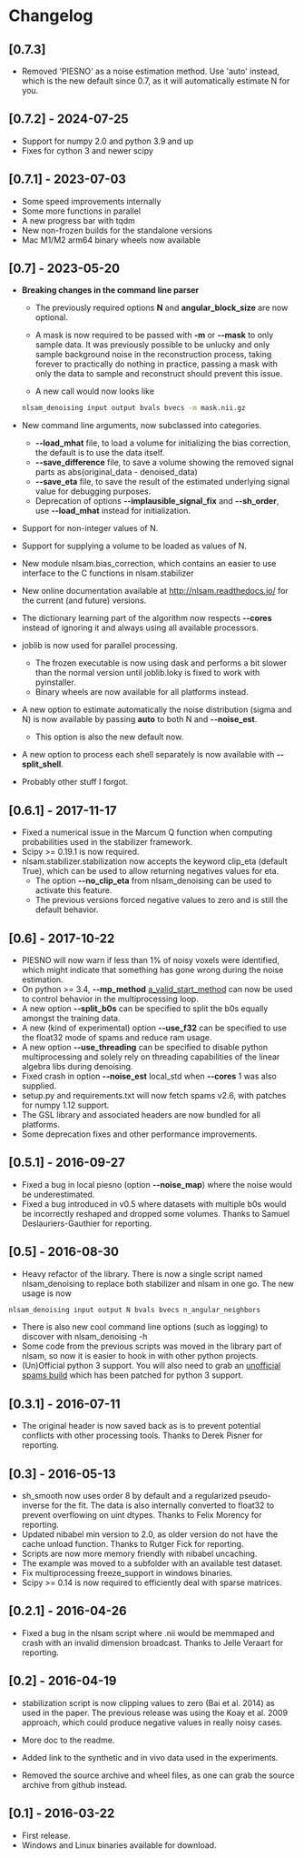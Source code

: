 # Changelog

## [0.7.3]

- Removed 'PIESNO' as a noise estimation method. Use 'auto' instead, which is the new default since 0.7, as it will automatically estimate N for you.

## [0.7.2] - 2024-07-25

- Support for numpy 2.0 and python 3.9 and up
- Fixes for cython 3 and newer scipy

## [0.7.1] - 2023-07-03

- Some speed improvements internally
- Some more functions in parallel
- A new progress bar with tqdm
- New non-frozen builds for the standalone versions
- Mac M1/M2 arm64 binary wheels now available

## [0.7] - 2023-05-20

- **Breaking changes in the command line parser**
    - The previously required options __N__ and __angular_block_size__ are now optional.
    - A mask is now required to be passed with __-m__ or __--mask__ to only sample data. It was previously possible to be unlucky and only sample background noise in the reconstruction process, taking forever to practically do nothing in practice, passing a mask with only the data to sample and reconstruct should prevent this issue.

    - A new call would now looks like

    ~~~bash
    nlsam_denoising input output bvals bvecs -m mask.nii.gz
    ~~~

- New command line arguments, now subclassed into categories.
    + __--load_mhat__ file, to load a volume for initializing the bias correction, the default is to use the data itself.
    + __--save_difference__ file, to save a volume showing the removed signal parts as abs(original_data - denoised_data)
    + __--save_eta__ file, to save the result of the estimated underlying signal value for debugging purposes.
    + Deprecation of options __--implausible_signal_fix__ and __--sh_order__, use __--load_mhat__ instead for initialization.

- Support for non-integer values of N.
- Support for supplying a volume to be loaded as values of N.
- New module nlsam.bias_correction, which contains an easier to use interface to the C functions in nlsam.stabilizer
- New online documentation available at http://nlsam.readthedocs.io/ for the current (and future) versions.
- The dictionary learning part of the algorithm now respects **--cores** instead of ignoring it and always using all available processors.
- joblib is now used for parallel processing.
    - The frozen executable is now using dask and performs a bit slower than the normal version until joblib.loky is fixed to work with pyinstaller.
    - Binary wheels are now available for all platforms instead.
- A new option to estimate automatically the noise distribution (sigma and N) is now available by passing **auto** to both N and **--noise_est**.
    - This option is also the new default now.
- A new option to process each shell separately is now available with **--split_shell**.
- Probably other stuff I forgot.

## [0.6.1] - 2017-11-17
- Fixed a numerical issue in the Marcum Q function when computing probabilities used in the stabilizer framework.
- Scipy >= 0.19.1 is now required.
- nlsam.stabilizer.stabilization now accepts the keyword clip_eta (default True), which can be used to allow returning negatives values for eta.
    - The option __--no_clip_eta__ from nlsam_denoising can be used to activate this feature.
    - The previous versions forced negative values to zero and is still the default behavior.

## [0.6] - 2017-10-22

- PIESNO will now warn if less than 1% of noisy voxels were identified, which might indicate that something has gone wrong during the noise estimation.
- On python >= 3.4, __--mp_method__ [a_valid_start_method](https://docs.python.org/3/library/multiprocessing.html#contexts-and-start-methods) can now be used to control behavior in the multiprocessing loop.
- A new option __--split_b0s__ can be specified to split the b0s equally amongst the training data.
- A new (kind of experimental) option __--use_f32__ can be specified to use the float32 mode of spams and reduce ram usage.
- A new option __--use_threading__ can be specified to disable python multiprocessing and solely rely on threading capabilities of the linear algebra libs during denoising.
- Fixed crash in option __--noise_est__ local_std when __--cores__ 1 was also supplied.
- setup.py and requirements.txt will now fetch spams v2.6, with patches for numpy 1.12 support.
- The GSL library and associated headers are now bundled for all platforms.
- Some deprecation fixes and other performance improvements.

## [0.5.1] - 2016-09-27

- Fixed a bug in local piesno (option __--noise_map__) where the noise would be underestimated.
- Fixed a bug introduced in v0.5 where datasets with multiple b0s would be incorrectly reshaped and dropped some volumes. Thanks to Samuel Deslauriers-Gauthier for reporting.

## [0.5] - 2016-08-30

- Heavy refactor of the library. There is now a single script named nlsam_denoising
to replace both stabilizer and nlsam in one go.
The new usage is now

~~~bash
nlsam_denoising input output N bvals bvecs n_angular_neighbors
~~~

- There is also new cool command line options (such as logging) to discover with nlsam_denoising -h
- Some code from the previous scripts was moved in the library part of nlsam,
so now it is easier to hook in with other python projects.
- (Un)Official python 3 support. You will also need to grab an
[unofficial spams build](https://github.com/samuelstjean/spams-python/releases) which has been patched for python 3 support.

## [0.3.1] - 2016-07-11

- The original header is now saved back as is to prevent potential conflicts
with other processing tools. Thanks to Derek Pisner for reporting.

## [0.3] - 2016-05-13

- sh_smooth now uses order 8 by default and a regularized pseudo-inverse for the fit.
The data is also internally converted to float32 to prevent overflowing on uint dtypes. Thanks to Felix Morency for reporting.
- Updated nibabel min version to 2.0, as older version do not have the cache unload function. Thanks to Rutger Fick for reporting.
- Scripts are now more memory friendly with nibabel uncaching.
- The example was moved to a subfolder with an available test dataset.
- Fix multiprocessing freeze_support in windows binaries.
- Scipy >= 0.14 is now required to efficiently deal with sparse matrices.

## [0.2.1] - 2016-04-26

- Fixed a bug in the nlsam script where .nii would be memmaped and crash with an invalid dimension broadcast. Thanks to Jelle Veraart for reporting.

## [0.2] - 2016-04-19

- stabilization script is now clipping values to zero (Bai et al. 2014) as used in the paper.
The previous release was using the Koay et al. 2009 approach, which could produce negative values in really noisy cases.

- More doc to the readme.
- Added link to the synthetic and in vivo data used in the experiments.
- Removed the source archive and wheel files, as one can grab the source archive from github instead.

## [0.1] - 2016-03-22

- First release.
- Windows and Linux binaries available for download.
